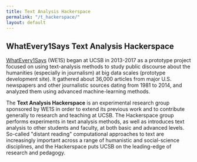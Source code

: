 ```yaml
---
title: Text Analysis Hackerspace
permalink: "/t_hackerspace/"
layout: default
---
```


## WhatEvery1Says Text Analysis Hackerspace

[WhatEvery1Says](we1s.ucsb.edu/) (WE1S) began at UCSB in 2013-2017 as a prototype project focused on using text-analysis methods to study public discourse about the humanities (especially in journalism) at big data scales (prototype development site). It gathered about 36,000 articles from major U.S. newspapers and other journalistic sources dating from 1981 to 2014, and analyzed them using advanced machine-learning methods.

The **Text Analysis Hackerspace** is an experimental research group sponsored by WE1S in order to extend its previous work and to contribute generally to research and teaching at UCSB. The Hackerspace group performs experiments in text analysis methods, as well as introduces text analysis to other students and faculty, at both basic and advanced levels. So-called "distant reading" computational approaches to text are increasingly important across a range of humanistic and social-science disciplines, and the Hackerspace puts UCSB on the leading-edge of research and pedagogy.